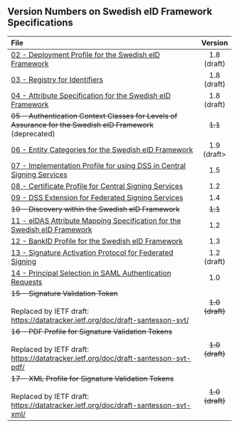 
## Version Numbers on Swedish eID Framework Specifications ##

| File | Version |
| :--- | :---: |
| [02 - Deployment Profile for the Swedish eID Framework](02%20-%20Deployment%20Profile%20for%20the%20Swedish%20eID%20Framework.md) | 1.8<br>(draft) |
| [03 - Registry for Identifiers](03%20-%20Registry%20for%20Identifiers.md) | 1.8<br />(draft) |
| [04 - Attribute Specification for the Swedish eID Framework](04%20-%20Attribute%20Specification%20for%20the%20Swedish%20eID%20Framework.md) | 1.8<br />(draft) |
| ~~05 - Authentication Context Classes for Levels of Assurance for the Swedish eID Framework~~ (deprecated) | ~~1.1~~ |
| [06 - Entity Categories for the Swedish eID Framework](06%20-%20Entity%20Categories%20for%20the%20Swedish%20eID%20Framework.md) | 1.9<br />(draft> |
| [07 - Implementation Profile for using DSS in Central Signing Services](07%20-%20Implementation%20Profile%20for%20using%20DSS%20in%20Central%20Signing%20Services.md) | 1.5  |
| [08 - Certificate Profile for Central Signing Services](08%20-%20Certificate%20Profile%20for%20Central%20Signing%20Services.md) | 1.2 |
| [09 - DSS Extension for Federated Signing Services](09%20-%20DSS%20Extension%20for%20Federated%20Signing%20Services.md) | 1.4 |
| ~~10 - Discovery within the Swedish eID Framework~~ | ~~1.1~~ |
| [11 - eIDAS Attribute Mapping Specification for the Swedish eID Framework](11%20-%20eIDAS%20Constructed%20Attributes%20Specification%20for%20the%20Swedish%20eID%20Framework.md) | 1.2 |
| [12 - BankID Profile for the Swedish eID Framework](12%20-%20BankID%20Profile%20for%20the%20Swedish%20eID%20Framework.md) | 1.3 |
| [13 - Signature Activation Protocol for Federated Signing](13%20-%20Signature%20Activation%20Protocol.md) | 1.2<br>(draft) |
| [14 - Principal Selection in SAML Authentication Requests](14%20-%20Principal%20Selection%20in%20SAML%20Authentication%20Requests.md) | 1.0 |
| ~~15 - Signature Validation Token~~<br /><br />Replaced by IETF draft: https://datatracker.ietf.org/doc/draft-santesson-svt/ | ~~1.0<br/>(draft)~~ |
| ~~16 - PDF Profile for Signature Validation Tokens~~<br /><br />Replaced by IETF draft: https://datatracker.ietf.org/doc/draft-santesson-svt-pdf/ | ~~1.0<br/>(draft)~~ |
| ~~17 - XML Profile for Signature Validation Tokens~~ <br /><br />Replaced by IETF draft: https://datatracker.ietf.org/doc/draft-santesson-svt-xml/ | ~~1.0<br/>(draft)~~ |
